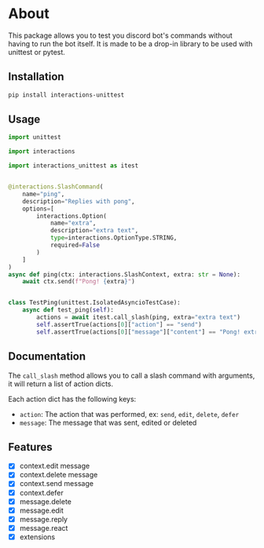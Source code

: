 # About

This package allows you to test you discord bot's commands without having to run the bot itself.
It is made to be a drop-in library to be used with unittest or pytest.

## Installation

```bash
pip install interactions-unittest
```

## Usage

```python
import unittest

import interactions

import interactions_unittest as itest


@interactions.SlashCommand(
    name="ping",
    description="Replies with pong",
    options=[
        interactions.Option(
            name="extra",
            description="extra text",
            type=interactions.OptionType.STRING,
            required=False
        )
    ]
)
async def ping(ctx: interactions.SlashContext, extra: str = None):
    await ctx.send(f"Pong! {extra}")


class TestPing(unittest.IsolatedAsyncioTestCase):
    async def test_ping(self):
        actions = await itest.call_slash(ping, extra="extra text")
        self.assertTrue(actions[0]["action"] == "send")
        self.assertTrue(actions[0]["message"]["content"] == "Pong! extra text")
```

## Documentation

The `call_slash` method allows you to call a slash command with arguments, it will return a list of action dicts.

Each action dict has the following keys:
- `action`: The action that was performed, ex: `send`, `edit`, `delete`, `defer`
- `message`: The message that was sent, edited or deleted

## Features
- [X] context.edit message
- [X] context.delete message
- [X] context.send message
- [X] context.defer
- [X] message.delete
- [X] message.edit
- [X] message.reply
- [X] message.react
- [X] extensions
